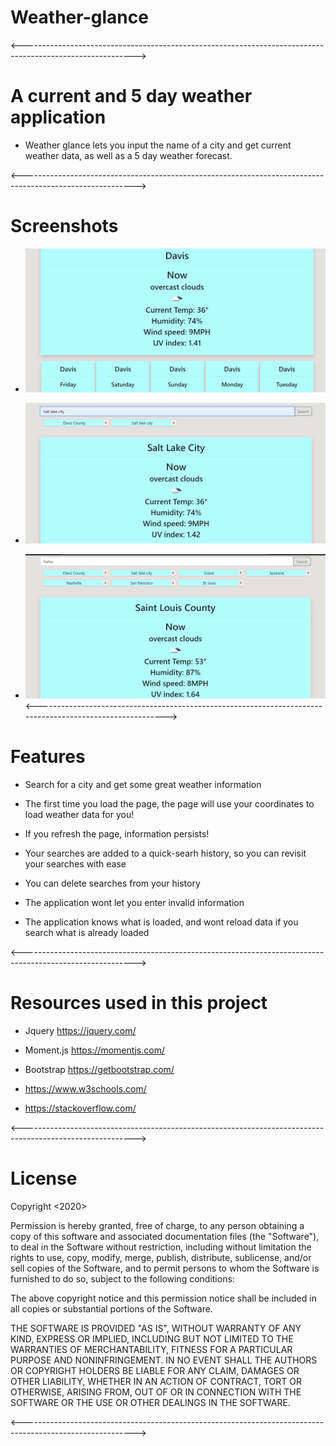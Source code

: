 # Weather-glance
<---------------------------------------------------------------------------------------------------------->

# A current and 5 day weather application

* Weather glance lets you input the name of a city and get current weather data, as well as a 5 day weather forecast.

<---------------------------------------------------------------------------------------------------------->

# Screenshots

* ![screenshot1](https://github.com/Matthewlgrimes94/Weather-glance/blob/master/screenshots/Screenshot%20(19).png)

* ![screenshot2](https://github.com/Matthewlgrimes94/Weather-glance/blob/master/screenshots/Screenshot%20(21).png)

* ![screnshot3](https://github.com/Matthewlgrimes94/Weather-glance/blob/master/screenshots/Screenshot%20(22).png)
<---------------------------------------------------------------------------------------------------------->

# Features

* Search for a city and get some great weather information

* The first time you load the page, the page will use your coordinates to load weather data for you!

* If you refresh the page, information persists!

* Your searches are added to a quick-searh history, so you can revisit your searches with ease

* You can delete searches from your history

* The application wont let you enter invalid information

* The application knows what is loaded, and wont reload data if you search what is already loaded

<---------------------------------------------------------------------------------------------------------->

# Resources used in this project

* Jquery https://jquery.com/

* Moment.js https://momentjs.com/

* Bootstrap https://getbootstrap.com/

* https://www.w3schools.com/

* https://stackoverflow.com/

<---------------------------------------------------------------------------------------------------------->
 # License

 Copyright <2020> <Matthew Grimes>

Permission is hereby granted, free of charge, to any person obtaining a copy of this software and associated documentation files (the "Software"), to deal in the Software without restriction, including without limitation the rights to use, copy, modify, merge, publish, distribute, sublicense, and/or sell copies of the Software, and to permit persons to whom the Software is furnished to do so, subject to the following conditions:

The above copyright notice and this permission notice shall be included in all copies or substantial portions of the Software.

THE SOFTWARE IS PROVIDED "AS IS", WITHOUT WARRANTY OF ANY KIND, EXPRESS OR IMPLIED, INCLUDING BUT NOT LIMITED TO THE WARRANTIES OF MERCHANTABILITY, FITNESS FOR A PARTICULAR PURPOSE AND NONINFRINGEMENT. IN NO EVENT SHALL THE AUTHORS OR COPYRIGHT HOLDERS BE LIABLE FOR ANY CLAIM, DAMAGES OR OTHER LIABILITY, WHETHER IN AN ACTION OF CONTRACT, TORT OR OTHERWISE, ARISING FROM, OUT OF OR IN CONNECTION WITH THE SOFTWARE OR THE USE OR OTHER DEALINGS IN THE SOFTWARE.

<---------------------------------------------------------------------------------------------------------->